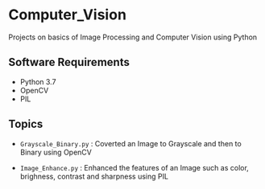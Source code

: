 # Computer_Vision
Projects on basics of Image Processing and Computer Vision using Python


## Software Requirements
* Python 3.7
* OpenCV
* PIL


## Topics
* `Grayscale_Binary.py` : Coverted an Image to Grayscale and then to Binary using OpenCV

* `Image_Enhance.py`  : Enhanced the features of an Image such as color, brighness, contrast and sharpness using PIL
